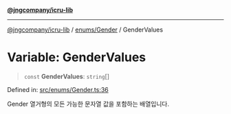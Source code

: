 [**@jngcompany/icru-lib**](../../../README.md)

***

[@jngcompany/icru-lib](../../../README.md) / [enums/Gender](../README.md) / GenderValues

# Variable: GenderValues

> `const` **GenderValues**: `string`[]

Defined in: [src/enums/Gender.ts:36](https://github.com/jngcompany/icru-lib/blob/d3a4d9c24074b22f396121b6f6d7c5106c66ae75/src/enums/Gender.ts#L36)

Gender 열거형의 모든 가능한 문자열 값을 포함하는 배열입니다.
